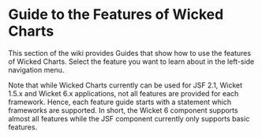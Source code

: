 # Guide to the Features of Wicked Charts #

This section of the wiki provides Guides that show how to use the features of Wicked Charts. Select the feature you want to learn about in the left-side navigation menu.

Note that while Wicked Charts currently can be used for JSF 2.1, Wicket 1.5.x and Wicket 6.x applications, not all features are provided for each framework. Hence, each feature guide starts with a statement which frameworks are supported. In short, the Wicket 6 component supports almost all features while the JSF component currently only supports basic features.
